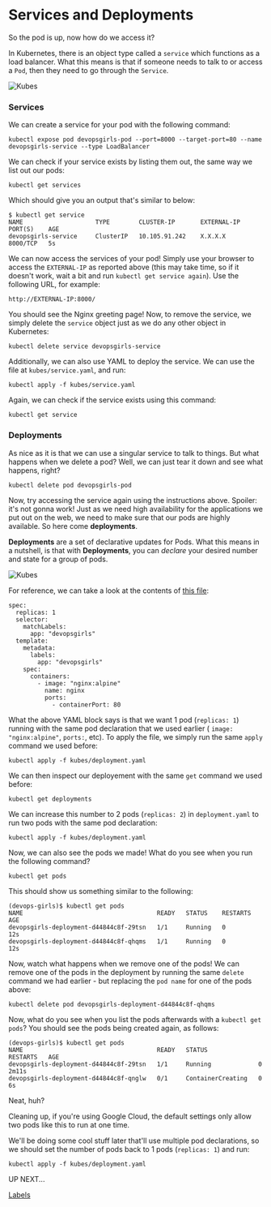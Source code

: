 # Services and Deployments

So the pod is up, now how do we access it?

In Kubernetes, there is an object type called a `service` which functions as a load balancer. What this means is that if someone needs to talk to or access a `Pod`, then they need to go through the `Service`.

![Kubes](/images/12-services.png)

### Services

We can create a service for your pod with the following command:

```
kubectl expose pod devopsgirls-pod --port=8000 --target-port=80 --name devopsgirls-service --type LoadBalancer
```

We can check if your service exists by listing them out, the same way we list out our pods:

```
kubectl get services
```

Which should give you an output that's similar to below:

```
$ kubectl get service
NAME                    TYPE        CLUSTER-IP       EXTERNAL-IP   PORT(S)    AGE
devopsgirls-service     ClusterIP   10.105.91.242    X.X.X.X        8000/TCP   5s
```

We can now access the services of your pod! Simply use your browser to access the `EXTERNAL-IP` as reported above (this may take time, so if it doesn't work, wait a bit and run `kubectl get service again`). Use the following URL, for example:

```
http://EXTERNAL-IP:8000/
```

You should see the Nginx greeting page! Now, to remove the service, we simply delete the `service` object just as we do any other object in Kubernetes:

```
kubectl delete service devopsgirls-service
```

Additionally, we can also use YAML to deploy the service. We can use the file at `kubes/service.yaml`, and run:

```
kubectl apply -f kubes/service.yaml
```

Again, we can check if the service exists using this command:

```
kubectl get service
```

### Deployments

As nice as it is that we can use a singular service to talk to things. But what happens when we delete a pod? Well, we can just tear it down and see what happens, right?

```
kubectl delete pod devopsgirls-pod
```

Now, try accessing the service again using the instructions above. Spoiler: it's not gonna work! Just as we need high availability for the applications we put out on the web, we need to make sure that our pods are highly available. So here come **deployments**.

**Deployments** are a set of declarative updates for Pods. What this means in a nutshell, is that with **Deployments**, you can *declare* your desired number and state for a group of pods. 

![Kubes](/images/12-deployments.png)


For reference, we can take a look at the contents of [this file](https://github.com/DevOps-Girls/from-docker-to-kubernetes/blob/master/kubes/deployment.yaml):

```
spec:
  replicas: 1
  selector:
    matchLabels:
      app: "devopsgirls"
  template:
    metadata:
      labels:
        app: "devopsgirls"
    spec:
      containers:
        - image: "nginx:alpine"
          name: nginx
          ports:
            - containerPort: 80
```

What the above YAML block says is that we want 1 pod (`replicas: 1`) running with the same pod declaration that we used earlier ( `image: "nginx:alpine"`, `ports:`, etc). To apply the file, we simply run the same `apply` command we used before:

```
kubectl apply -f kubes/deployment.yaml
```

We can then inspect our deployement with the same `get` command we used before:

```
kubectl get deployments
```

We can increase this number to 2 pods (`replicas: 2`) in `deployment.yaml` to run two pods with the same pod declaration:

```
kubectl apply -f kubes/deployment.yaml
```

Now, we can also see the pods we made! What do you see when you run the following command?

```
kubectl get pods
```

This should show us something similar to the following:

```
(devops-girls)$ kubectl get pods
NAME                                     READY   STATUS    RESTARTS   AGE
devopsgirls-deployment-d44844c8f-29tsn   1/1     Running   0          12s
devopsgirls-deployment-d44844c8f-qhqms   1/1     Running   0          12s
```

Now, watch what happens when we remove one of the pods! We can remove one of the pods in the deployment by running the same `delete` command we had earlier - but replacing the `pod name` for one of the pods above:

```
kubectl delete pod devopsgirls-deployment-d44844c8f-qhqms
```

Now, what do you see when you list the pods afterwards with a `kubectl get pods`? You should see the pods being created again, as follows:

```
(devops-girls)$ kubectl get pods
NAME                                     READY   STATUS              RESTARTS   AGE
devopsgirls-deployment-d44844c8f-29tsn   1/1     Running             0          2m11s
devopsgirls-deployment-d44844c8f-qnglw   0/1     ContainerCreating   0          6s
```

Neat, huh?

Cleaning up, if you're using Google Cloud, the default settings only allow two pods like this to run at one time.

We'll be doing some cool stuff later that'll use multiple pod declarations, so we should set the number of pods back to 1 pods (`replicas: 1`) and run:

```
kubectl apply -f kubes/deployment.yaml
```

UP NEXT...

[Labels](7-Labels.md)
